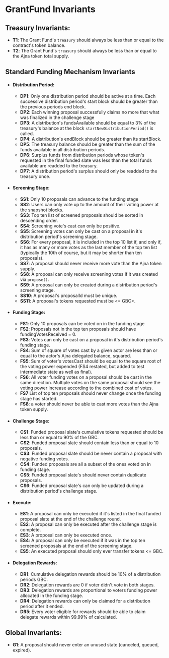 # GrantFund Invariants

## Treasury Invariants:
   - **T1**: The Grant Fund's `treasury` should always be less than or equal to the contract's token balance.
   - **T2**: The Grant Fund's `treasury` should always be less than or equal to the Ajna token total supply.

## Standard Funding Mechanism Invariants

- #### Distribution Period:
    - **DP1**: Only one distribution period should be active at a time. Each successive distribution period's start block should be greater than the previous periods end block.
    - **DP2**: Each winning proposal successfully claims no more that what was finalized in the challenge stage
    - **DP3**: A distribution's fundsAvailable should be equal to 3% of the treasury's balance at the block `startNewDistributionPeriod()` is called.
    - **DP4**: A distribution's endBlock should be greater than its startBlock.
    - **DP5**: The treasury balance should be greater than the sum of the funds available in all distribution periods.
    - **DP6**: Surplus funds from distribution periods whose token's requested in the final funded slate was less than the total funds available are readded to the treasury.
    - **DP7**: A distribution period's surplus should only be readded to the treasury once.

- #### Screening Stage:
    - **SS1**: Only 10 proposals can advance to the funding stage
    - **SS2**: Users can only vote up to the amount of their voting power at the snapshot blocks.
    - **SS3**: Top ten list of screened proposals should be sorted in descending order.
    - **SS4**: Screening vote's cast can only be positive.
    - **SS5**: Screening votes can only be cast on a proposal in it's distribution period's screening stage.
    - **SS6**: For every proposal, it is included in the top 10 list if, and only if, it has as many or more votes as the last member of the top ten list (typically the 10th of course, but it may be shorter than ten proposals).
    <!-- TODO: move these into separate 'Proposal invariants:' section -->
    - **SS7**: A proposal should never receive more vote than the Ajna token supply.
    - **SS8**: A proposal can only receive screening votes if it was created via `propose()`.
    - **SS9**: A proposal can only be created during a distribution period's screening stage.
    - **SS10**: A proposal's proposalId must be unique.
    - **SS11**: A proposal's tokens requested must be <= GBC>.

- #### Funding Stage:
    - **FS1**: Only 10 proposals can be voted on in the funding stage
    - **FS2**: Proposals not in the top ten proposals should have fundingVotesReceived = 0.
    - **FS3**: Votes can only be cast on a proposal in it's distribution period's funding stage.
    - **FS4**: Sum of square of votes cast by a given actor are less than or equal to the actor's Ajna delegated balance, squared.
    - **FS5**: Sum of voter's votesCast should be equal to the square root of the voting power expended (FS4 restated, but added to test intermediate state as well as final).
    - **FS6**: All voter funding votes on a proposal should be cast in the same direction. Multiple votes on the same proposal should see the voting power increase according to the combined cost of votes.
    - **FS7** List of top ten proposals should never change once the funding stage has started.
    - **FS8**: a voter should never be able to cast more votes than the Ajna token supply.

- #### Challenge Stage:
    - **CS1**: Funded proposal slate's cumulative tokens requested should be less than or equal to 90% of the GBC.
    - **CS2**: Funded proposal slate should contain less than or equal to 10 proposals.
    - **CS3**: Funded proposal slate should be never contain a proposal with negative funding votes.
    - **CS4**: Funded proposals are all a subset of the ones voted on in funding stage.
    - **CS5**: Funded proposal slate's should never contain duplicate proposals.
    - **CS6**: Funded proposal slate's can only be updated during a distribution period's challenge stage.

- #### Execute:
    - **ES1**: A proposal can only be executed if it's listed in the final funded proposal slate at the end of the challenge round.
    - **ES2**: A proposal can only be executed after the challenge stage is complete.
    - **ES3**: A proposal can only be executed once.
    - **ES4**: A proposal can only be executed if it was in the top ten screened proposals at the end of the screening stage.
    - **ES5**: An executed proposal should only ever transfer tokens <= GBC.

- #### Delegation Rewards:
    - **DR1**: Cumulative delegation rewards should be 10% of a distribution periods GBC.
    - **DR2**: Delegation rewards are 0 if voter didn't vote in both stages.
    - **DR3**: Delegation rewards are proportional to voters funding power allocated in the funding stage.
    - **DR4**: Delegation rewards can only be claimed for a distribution period after it ended.
    - **DR5**: Every voter eligible for rewards should be able to claim delegate rewards within 99.99% of calculated.


<!-- TODO: rename this to proposal invariants -->
## Global Invariants:
   - **G1**: A proposal should never enter an unused state (canceled, queued, expired).
